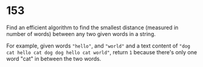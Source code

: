 [_metadata_:number]:-      "153"
[_metadata_:difficulty]:-  "Hard"
[_metadata_:tags]:-        "string"

# 153

Find an efficient algorithm to find the smallest distance (measured in number of words) between any two given words in a string.

For example, given words `"hello"`, and `"world"` and a text content of `"dog cat hello cat dog dog hello cat world"`, return `1` because there's only one word "cat" in between the two words.
